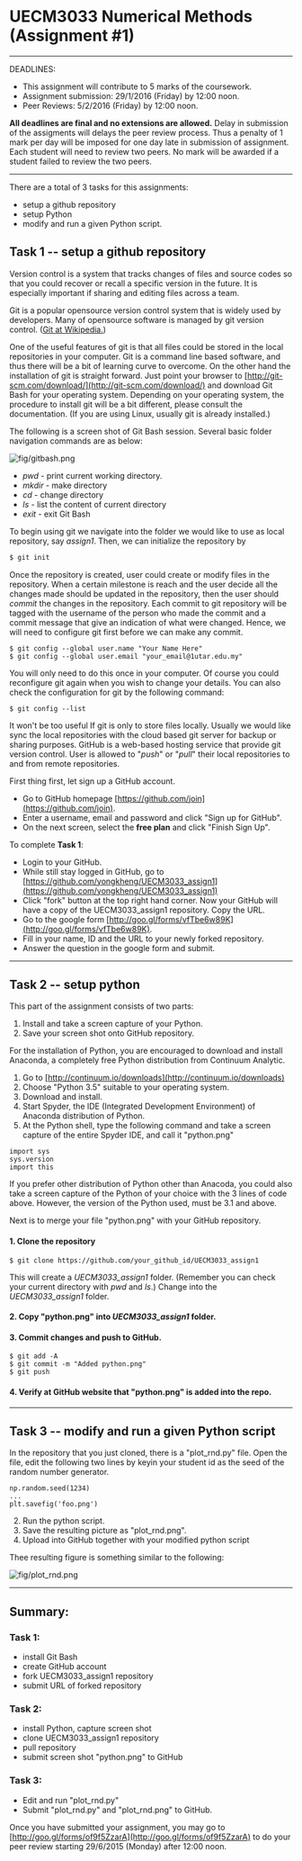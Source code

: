 UECM3033 Numerical Methods (Assignment #1)
========================================================
--------------------------------------------------------

DEADLINES:

 - This assignment will contribute to 5 marks of the coursework.
 - Assignment submission: 29/1/2016 (Friday) by 12:00 noon.
 - Peer Reviews: 5/2/2016 (Friday) by 12:00 noon.

**All deadlines are final and no extensions are allowed.** Delay in submission of the assigments will delays the peer review process. Thus a penalty of 1 mark per day will be imposed for one day late in submission of assignment. Each student will need to review two peers. No mark will be awarded if a student failed to review the two peers.

---------------------------------------------------------
There are a total of 3 tasks for this assignments:

- setup a github repository
- setup Python
- modify and run a given Python script.

## Task 1 -- setup a github repository

Version control is a system that tracks changes of files and source codes so that you could recover or recall a specific version in the future. It is especially important if sharing and editing files across a team.

Git is a popular opensource version control system that is widely used by developers. Many of opensource software is managed by git version control. ([Git at Wikipedia.](https://en.wikipedia.org/?title=Git_(software)))

One of the useful features of git is that all files could be stored in the local repositories in your computer. Git is a command line based software, and thus there will be a bit of learning curve to overcome. On the other hand the installation of git is straight forward. Just point your browser to [http://git-scm.com/download/](http://git-scm.com/download/) and  download Git Bash for your operating system. Depending on your operating system, the procedure to install git will be a bit different, please consult the documentation. (If you are using Linux, usually git is already installed.)

The following is a screen shot of Git Bash session. Several basic folder navigation commands are as below: 

![fig/gitbash.png](fig/gitbash.png)

* *pwd* - print current working directory.
* *mkdir* - make directory
* *cd* - change directory
* *ls* - list the content of current directory
* *exit* - exit Git Bash

To begin using git we navigate into the folder we would like to use as local repository, say *assign1*. Then, we can initialize the repository by
```sh
$ git init
```
Once the repository is created, user could create or modify files in the repository. When a certain milestone is reach and the user decide all the changes made should be updated in the repository, then the user should *commit* the changes in the repository. Each commit to git repository will be tagged with the username of the person who made the commit and a commit message that give an indication of what were changed. Hence, we will need to configure git first before we can make any commit.
```
$ git config --global user.name "Your Name Here"
$ git config --global user.email "your_email@1utar.edu.my"
```
You will only need to do this once in your computer. Of course you could reconfigure git again when you wish to change your details. You can also check the configuration for git by the following command:
```
$ git config --list
```

It won't be too useful If git is only to store files locally. Usually we would like sync the local repositories with the cloud based git server for backup or sharing purposes. GitHub is a web-based hosting service that provide git version control. User is allowed to "*push*" or "*pull*" their local repositories to and from remote repositories.

First thing first, let sign up a GitHub account.

- Go to GitHub homepage [https://github.com/join](https://github.com/join). 
- Enter a username, email and password and click "Sign up for GitHub".
- On the next screen, select the **free plan** and click "Finish Sign Up".

To complete **Task 1**:

* Login to your GitHub.
* While still stay logged in GitHub, go to [https://github.com/yongkheng/UECM3033_assign1](https://github.com/yongkheng/UECM3033_assign1)
* Click "fork" button at the top right hand corner. Now your GitHub will have a copy of the UECM3033_assign1 repository. Copy the URL.
* Go to the google form [http://goo.gl/forms/vfTbe6w89K](http://goo.gl/forms/vfTbe6w89K).
* Fill in your name, ID and the URL to your newly forked repository.
* Answer the question in the google form and submit.


------------------------------------------------------------

## Task 2 -- setup python

This part of the assignment consists of two parts:

1. Install and take a screen capture of your Python.
2. Save your screen shot onto GitHub repository.

For the installation of Python, you are encouraged to download and install Anaconda, a completely free Python distribution from Continuum Analytic. 

1. Go to [http://continuum.io/downloads](http://continuum.io/downloads)
2. Choose "Python 3.5" suitable to your operating system.
3. Download and install.
4. Start Spyder, the IDE (Integrated Development Environment) of Anaconda distribution of Python.
5. At the Python shell, type the following command and take a screen capture of the entire Spyder IDE, and call it "python.png"

```{}
import sys
sys.version
import this
```

If you prefer other distribution of Python other than Anacoda, you could also take a screen capture of the Python of your choice with the 3 lines of code above. However, the version of the Python used, must be 3.1 and above.

Next is to merge your file "python.png" with your GitHub repository.

#### 1. Clone the repository
```
$ git clone https://github.com/your_github_id/UECM3033_assign1
```
This will create a *UECM3033_assign1* folder. (Remember you can check your current directory with *pwd* and *ls*.) Change into the *UECM3033_assign1* folder.

#### 2. Copy "python.png" into *UECM3033_assign1* folder.

#### 3. Commit changes and push to GitHub.
```
$ git add -A
$ git commit -m "Added python.png"
$ git push
```

#### 4. Verify at GitHub website that "python.png" is added into the repo.

------------------------------------------------------------

## Task 3 -- modify and run a given Python script

In the repository that you just cloned, there is a "plot_rnd.py" file. Open the file, edit the following two lines by keyin your student id as the seed of the random number generator. 
```
np.random.seed(1234)
...
plt.savefig('foo.png')
```
2. Run the python script.
3. Save the resulting picture as "plot_rnd.png".
4. Upload into GitHub together with your modified python script

Thee resulting figure is something similar to the following:

![fig/plot_rnd.png](fig/plot_rnd.png)


------------------------------------------------------------

## Summary:

### Task 1:
* install Git Bash
* create GitHub account
* fork UECM3033_assign1 repository
* submit URL of forked repository

### Task 2:
* install Python, capture screen shot
* clone UECM3033_assign1 repository
* pull repository
* submit screen shot "python.png" to GitHub

### Task 3:
* Edit and run "plot_rnd.py"
* Submit "plot_rnd.py" and "plot_rnd.png" to GitHub.


Once you have submitted your assignment, you may go to [http://goo.gl/forms/of9f5ZzarA](http://goo.gl/forms/of9f5ZzarA) to do your peer review starting 29/6/2015 (Monday) after 12:00 noon.
